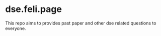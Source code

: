 # dse.feli.page

This repo aims to provides past paper and other dse related questions to everyone.

